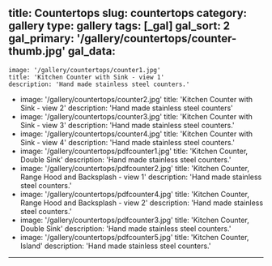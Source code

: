 title: Countertops
slug: countertops
category: gallery
type: gallery
tags: [_gal]
gal_sort: 2
gal_primary: '/gallery/countertops/counter-thumb.jpg'
gal_data:
  - 
    image: '/gallery/countertops/counter1.jpg'
    title: 'Kitchen Counter with Sink - view 1'
    description: 'Hand made stainless steel counters.'
  - 
    image: '/gallery/countertops/counter2.jpg'
    title: 'Kitchen Counter with Sink - view 2'
    description: 'Hand made stainless steel counters'
  - 
    image: '/gallery/countertops/counter3.jpg'
    title: 'Kitchen Counter with Sink - view 3'
    description: 'Hand made stainless steel counters.'
  - 
    image: '/gallery/countertops/counter4.jpg'
    title: 'Kitchen Counter with Sink - view 4'
    description: 'Hand made stainless steel counters.'
  - 
    image: '/gallery/countertops/pdfcounter1.jpg'
    title: 'Kitchen Counter, Double Sink'
    description: 'Hand made stainless steel counters.'
  - 
    image: '/gallery/countertops/pdfcounter2.jpg'
    title: 'Kitchen Counter, Range Hood and Backsplash - view 1'
    description: 'Hand made stainless steel counters.'
  - 
    image: '/gallery/countertops/pdfcounter4.jpg'
    title: 'Kitchen Counter, Range Hood and Backsplash - view 2'
    description: 'Hand made stainless steel counters.'
  - 
    image: '/gallery/countertops/pdfcounter3.jpg'
    title: 'Kitchen Counter, Double Sink'
    description: 'Hand made stainless steel counters.'
  - 
    image: '/gallery/countertops/pdfcounter5.jpg'
    title: 'Kitchen Counter, Island'
    description: 'Hand made stainless steel counters.'
---



